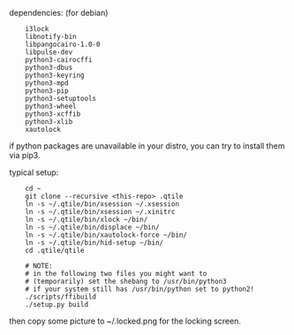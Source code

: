 dependencies: (for debian)

		i3lock
		libnotify-bin
		libpangocairo-1.0-0
		libpulse-dev
		python3-cairocffi
		python3-dbus
		python3-keyring
		python3-mpd
		python3-pip
		python3-setuptools
		python3-wheel
		python3-xcffib
		python3-xlib
		xautolock

if python packages are unavailable in your distro,
you can try to install them via pip3.

typical setup:

		cd ~
		git clone --recursive <this-repo> .qtile
		ln -s ~/.qtile/bin/xsession ~/.xsession
		ln -s ~/.qtile/bin/xsession ~/.xinitrc
		ln -s ~/.qtile/bin/xlock ~/bin/
		ln -s ~/.qtile/bin/displace ~/bin/
		ln -s ~/.qtile/bin/xautolock-force ~/bin/
		ln -s ~/.qtile/bin/hid-setup ~/bin/
		cd .qtile/qtile

		# NOTE:
		# in the following two files you might want to
		# (temporarily) set the shebang to /usr/bin/python3
		# if your system still has /usr/bin/python set to python2!
		./scripts/ffibuild
		./setup.py build
		
then copy some picture to ~/.locked.png for the locking screen.

